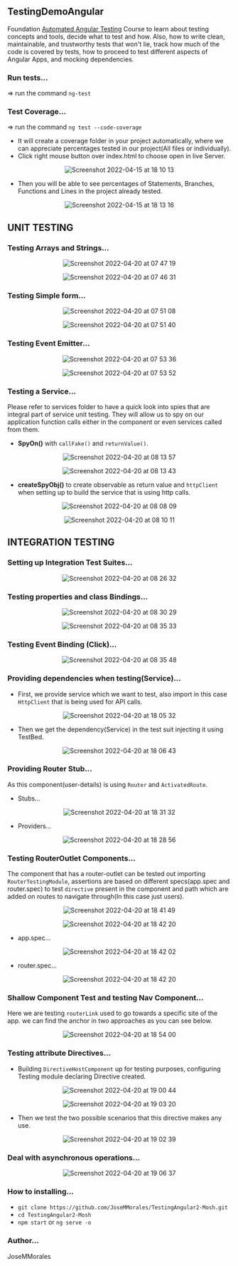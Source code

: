 ## TestingDemoAngular

Foundation [Automated Angular Testing](https://www.udemy.com/course/testing-angular-apps/) Course to learn about testing concepts and tools, decide what to test and how. Also, how to write clean, maintainable, and trustworthy tests that won't lie, track how much of the code is covered by tests, how to proceed to test different aspects of Angular Apps, and mocking dependencies.

### Run tests... 
=> run the command `ng-test`

### Test Coverage...
=> run the command `ng test --code-coverage`
* It will create a coverage folder in your project automatically, where we can appreciate percentages tested in our project(All files or individually).
* Click right mouse button over index.html to choose open in live Server.

<div align="center">

![Screenshot 2022-04-15 at 18 10 13](https://user-images.githubusercontent.com/43299285/163594197-8090b843-354a-4876-88a4-37d15857a538.png)

</div>

* Then you will be able to see percentages of Statements, Branches, Functions and Lines in the project already tested.

<div align="center">

![Screenshot 2022-04-15 at 18 13 16](https://user-images.githubusercontent.com/43299285/163594600-7a1a61ae-7ccf-484f-b451-715478aae628.png)

</div>

## **UNIT TESTING**

### Testing Arrays and Strings...

<div align="center">

![Screenshot 2022-04-20 at 07 47 19](https://user-images.githubusercontent.com/43299285/164159152-e40f1c5e-3821-43cd-9d5b-f7d8313ee494.png)

![Screenshot 2022-04-20 at 07 46 31](https://user-images.githubusercontent.com/43299285/164159175-73b9cec4-d343-4001-b157-58911a46b604.png)

</div>

### Testing Simple form...

<div align="center">

![Screenshot 2022-04-20 at 07 51 08](https://user-images.githubusercontent.com/43299285/164159653-b59c4652-bb61-4133-a711-43909dcb3f02.png)

![Screenshot 2022-04-20 at 07 51 40](https://user-images.githubusercontent.com/43299285/164159687-b00d44a5-4b66-4203-a475-4ca7663a1763.png)

</div>

### Testing Event Emitter...

<div align="center">

![Screenshot 2022-04-20 at 07 53 36](https://user-images.githubusercontent.com/43299285/164159927-bac7d64b-6bbf-479c-b1a2-763d944cb5e2.png)

![Screenshot 2022-04-20 at 07 53 52](https://user-images.githubusercontent.com/43299285/164159993-d7802d45-cec1-4b9d-b33e-6af284bfc5ab.png)

</div>

### Testing a Service...

Please refer to services folder to have a quick look into spies that are integral part of service unit testing. They will allow us to spy on our application function calls either in the component or even services called from them.

* **SpyOn()** with `callFake()` and `returnValue()`.

<div align="center">

![Screenshot 2022-04-20 at 08 13 57](https://user-images.githubusercontent.com/43299285/164162530-eaf7f850-3a10-4edf-a76e-6a0d8d1e33db.png)

![Screenshot 2022-04-20 at 08 13 43](https://user-images.githubusercontent.com/43299285/164162558-8398966d-9a21-425a-9b8f-4d76178cff12.png)

</div>

* **createSpyObj()** to create observable as return value and `httpClient` when setting up to build the service that is using http calls.

<div align="center">

![Screenshot 2022-04-20 at 08 08 09](https://user-images.githubusercontent.com/43299285/164161803-e4552555-9a80-4920-b4a9-c42cdfa78ef8.png)

![Screenshot 2022-04-20 at 08 10 11](https://user-images.githubusercontent.com/43299285/164162041-87af6de0-e921-492c-ad40-e5ed2cc62481.png)

</div>

## **INTEGRATION TESTING**
### Setting up Integration Test Suites...

<div align="center">

![Screenshot 2022-04-20 at 08 26 32](https://user-images.githubusercontent.com/43299285/164164155-d37b894d-4d6a-446f-ac87-ad378aec8c64.png)

</div>

### Testing properties and class Bindings...

<div align="center">

![Screenshot 2022-04-20 at 08 30 29](https://user-images.githubusercontent.com/43299285/164164775-1bdd2e44-6ca0-4f10-b65d-0b05395ba1ec.png)

![Screenshot 2022-04-20 at 08 35 33](https://user-images.githubusercontent.com/43299285/164165626-4facd7db-6d38-4863-8f7e-4b1516a3864b.png)

</div>

### Testing Event Binding (Click)...

<div align="center">

![Screenshot 2022-04-20 at 08 35 48](https://user-images.githubusercontent.com/43299285/164165710-2e860850-4253-4efa-aaf0-7f25217fcfaf.png)

</div>

### Providing dependencies when testing(Service)...

* First, we provide service which we want to test, also import in this case `HttpClient` that is being used for API calls.

<div align="center">

![Screenshot 2022-04-20 at 18 05 32](https://user-images.githubusercontent.com/43299285/164274540-5137e190-fe64-42fa-8694-6369aae13757.png)

</div>

* Then we get the dependency(Service) in the test suit injecting it using TestBed.

<div align="center">

![Screenshot 2022-04-20 at 18 06 43](https://user-images.githubusercontent.com/43299285/164275075-d8bfaccd-4088-4618-8b16-53557fbb3c81.png)

</div>

### Providing Router Stub...
As this component(user-details) is using `Router` and `ActivatedRoute`.

* Stubs...

<div align="center">

![Screenshot 2022-04-20 at 18 31 32](https://user-images.githubusercontent.com/43299285/164279139-372b1c2d-ff87-4f03-9005-6f6080c20ca2.png)

</div>

* Providers...

<div align="center">

![Screenshot 2022-04-20 at 18 28 56](https://user-images.githubusercontent.com/43299285/164278691-c18793d1-7a71-427e-abf2-1e62bff1d115.png)

</div>

### Testing RouterOutlet Components...
The component that has a router-outlet can be tested out importing `RouterTestingModule`, assertions are based on different specs(app.spec and router.spec) to test `directive` present in the component and path which are added on routes to navigate through(In this case just users).

<div align="center">

![Screenshot 2022-04-20 at 18 41 49](https://user-images.githubusercontent.com/43299285/164281246-5e2aafd8-c13a-480e-b8ac-a12d02d9479e.png)

![Screenshot 2022-04-20 at 18 42 20](https://user-images.githubusercontent.com/43299285/164281120-c3452009-32c3-4feb-97b2-a266ce505e58.png)

</div>

* app.spec...

<div align="center">

![Screenshot 2022-04-20 at 18 42 02](https://user-images.githubusercontent.com/43299285/164281164-bb77bb19-7663-4f14-aab0-a9fdc704e18c.png)

</div>

* router.spec...

<div align="center">

![Screenshot 2022-04-20 at 18 42 20](https://user-images.githubusercontent.com/43299285/164281120-c3452009-32c3-4feb-97b2-a266ce505e58.png)

</div>

### Shallow Component Test and testing Nav Component...
Here we are testing `routerLink` used to go towards a specific site of the app. we can find the anchor in two approaches as you can see below.

<div align="center">

![Screenshot 2022-04-20 at 18 54 00](https://user-images.githubusercontent.com/43299285/164283054-16642fbd-2f63-4dc2-a6ad-7570d265c6cd.png)

</div>

### Testing attribute Directives...
* Building `DirectiveHostComponent` up for testing purposes, configuring Testing module declaring Directive created.

<div align="center">

![Screenshot 2022-04-20 at 19 00 44](https://user-images.githubusercontent.com/43299285/164284253-ee5a2122-fc08-45de-92fb-6458ce6dfc85.png)

![Screenshot 2022-04-20 at 19 03 20](https://user-images.githubusercontent.com/43299285/164284618-fd1284c9-42ec-4e50-8dc7-8b41f7e9b985.png)

</div>

* Then we test the two possible scenarios that this directive makes any use.

<div align="center">

![Screenshot 2022-04-20 at 19 02 39](https://user-images.githubusercontent.com/43299285/164284498-831e3faa-0caa-43c2-8b68-036b787378bd.png)

</div>

### Deal with asynchronous operations...

<div align="center">

![Screenshot 2022-04-20 at 19 06 37](https://user-images.githubusercontent.com/43299285/164285130-cbfe33dc-6d66-45d7-a6e3-9ece21be531b.png)

</div>

### How to installing... 
* `git clone https://github.com/JoseMMorales/TestingAngular2-Mosh.git`
* `cd TestingAngular2-Mosh`
* `npm start` or `ng serve -o`

### Author...
JoseMMorales
